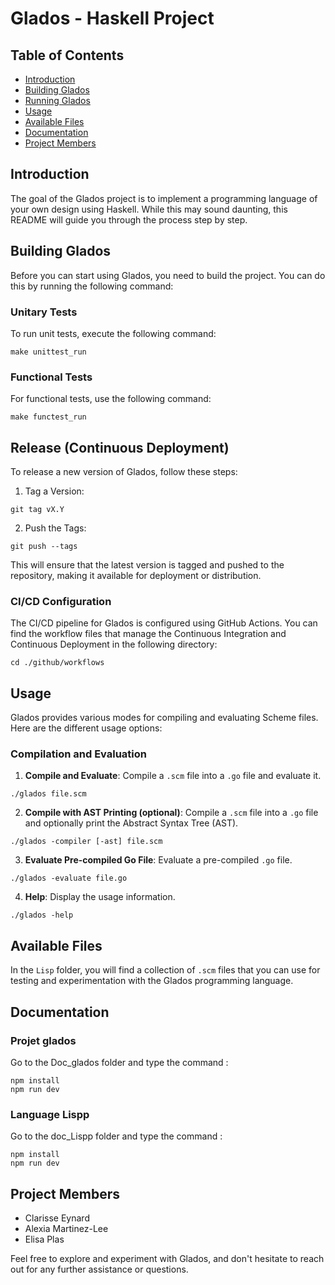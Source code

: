 # Glados - Haskell Project


## Table of Contents
- [Introduction](#introduction)
- [Building Glados](#building-glados)
- [Running Glados](#running-glados)
- [Usage](#usage)
- [Available Files](#available-files)
- [Documentation](#documentation)
- [Project Members](#project-members)

## Introduction
The goal of the Glados project is to implement a programming language of your own design using Haskell. While this may sound daunting, this README will guide you through the process step by step.

## Building Glados
Before you can start using Glados, you need to build the project. You can do this by running the following command:

### Unitary Tests
To run unit tests, execute the following command:
```
make unittest_run
```

### Functional Tests
For functional tests, use the following command:
```
make functest_run
```

## Release (Continuous Deployment)
To release a new version of Glados, follow these steps:
1. Tag a Version:
```
git tag vX.Y
```
2. Push the Tags:
```
git push --tags
```
This will ensure that the latest version is tagged and pushed to the repository, making it available for deployment or distribution.

### CI/CD Configuration
The CI/CD pipeline for Glados is configured using GitHub Actions. You can find the workflow files that manage the Continuous Integration and Continuous Deployment in the following directory:
```
cd ./github/workflows
```

## Usage
Glados provides various modes for compiling and evaluating Scheme files. Here are the different usage options:

### Compilation and Evaluation
1.  **Compile and Evaluate**: Compile a `.scm` file into a `.go` file and evaluate it.
```
./glados file.scm
```
2. **Compile with AST Printing (optional)**: Compile a `.scm` file into a `.go` file and optionally print the Abstract Syntax Tree (AST).
```
./glados -compiler [-ast] file.scm
```
3. **Evaluate Pre-compiled Go File**: Evaluate a pre-compiled `.go` file.
```
./glados -evaluate file.go
```
4. **Help**: Display the usage information.
```
./glados -help
```

## Available Files
In the `Lisp` folder, you will find a collection of `.scm` files that you can use for testing and experimentation with the Glados programming language.

## Documentation

### Projet glados

Go to the Doc_glados folder and type the command :
```
npm install
npm run dev
```
### Language Lispp

Go to the doc_Lispp folder and type the command :
```
npm install
npm run dev
```

## Project Members
-   Clarisse Eynard
-   Alexia Martinez-Lee
-   Elisa Plas

Feel free to explore and experiment with Glados, and don't hesitate to reach out for any further assistance or questions.
